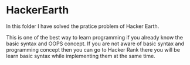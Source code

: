 # HackerEarth
In this folder I have solved the pratice problem of Hacker Earth.

This is one of the best way to learn programming if you already know the basic syntax and OOPS concept. If you are not aware of basic syntax and programming concept then you can go to Hacker Rank there you will be learn basic syntax while implementing them at the same time.

